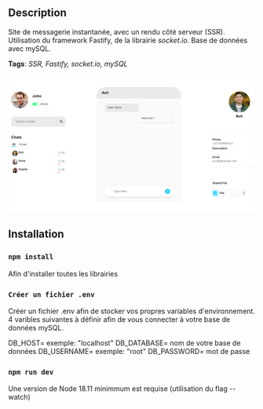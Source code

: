 ## Description

Site de messagerie instantanée, avec un rendu côté serveur (SSR). Utilisation du framework Fastify, de la librairie _socket.io_. Base de données avec mySQL.

**Tags**: _SSR, Fastify, socket.io, mySQL_

<p align="center">
  <img src="./public/assets/chat_website_short.png" alt="CMD et MLD de la base de donnée">
</p>

## Installation

### `npm install`

Afin d'installer toutes les librairies

### `Créer un fichier .env`

Créer un fichier .env afin de stocker vos propres variables d'environnement.
4 varibles suivantes à définir afin de vous connecter à votre base de données mySQL.

DB_HOST= exemple: "localhost"
DB_DATABASE= nom de votre base de données
DB_USERNAME= exemple: "root"
DB_PASSWORD= mot de passe

### `npm run dev`

Une version de Node 18.11 minimmum est requise (utilisation du flag --watch)
